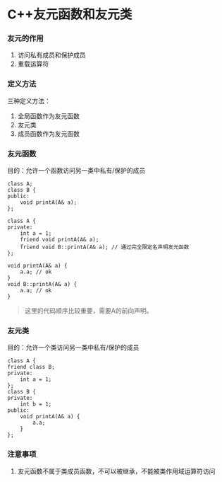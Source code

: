 # C++友元函数和友元类

### 友元的作用
1. 访问私有成员和保护成员
2. 重载运算符


### 定义方法
三种定义方法：
1. 全局函数作为友元函数
2. 友元类
3. 成员函数作为友元函数

### 友元函数
目的：允许一个函数访问另一类中私有/保护的成员
```
class A;
class B {
public:
    void printA(A& a);
};

class A {
private:
    int a = 1;
    friend void printA(A& a);
    friend void B::printA(A& a); // 通过完全限定名声明友元函数
};

void printA(A& a) {
    a.a; // ok
}
void B::printA(A& a) {
    a.a; // ok
}
```

> 这里的代码顺序比较重要，需要A的前向声明。


### 友元类
目的：允许一个类访问另一类中私有/保护的成员

```
class A {
friend class B;
private:
    int a = 1;
};
class B {
private:
    int b = 1;
public:
    void printA(A& a) {
        a.a;
    }
};
```

### 注意事项
1. 友元函数不属于类成员函数，不可以被继承，不能被类作用域运算符访问

